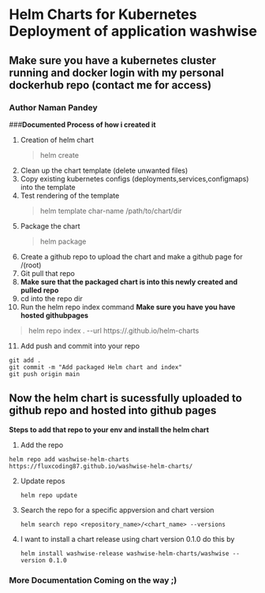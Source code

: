 # Helm Charts for Kubernetes Deployment of application washwise
## Make sure you have a kubernetes cluster running and docker login with my personal dockerhub repo (contact me for access)
### Author Naman Pandey

###**Documented Process of how i created it**
1. Creation of helm chart
   > helm create <chart-name>
2. Clean up the chart template (delete unwanted files)
3. Copy existing kubernetes configs (deployments,services,configmaps) into the template
4. Test rendering of the template
   > helm template char-name /path/to/chart/dir
5. Package the chart
   > helm package <chart-dir>
6. Create a github repo to upload the chart and make a github page for /(root)
7. Git pull that repo
8. **Make sure that the packaged chart is into this newly created and pulled repo**
9. cd into the repo dir
10. Run the helm repo index command **Make sure you have you have hosted githubpages**
  > helm repo index . --url https://<your-username>.github.io/helm-charts
11. Add push and commit into your repo
```
git add .
git commit -m "Add packaged Helm chart and index"
git push origin main
```

## Now the helm chart is sucessfully uploaded to github repo and hosted into github pages

**Steps to add that repo to your env and install the helm chart**
1. Add the repo 
```
helm repo add washwise-helm-charts https://fluxcoding87.github.io/washwise-helm-charts/
```
2. Update repos
   ```
   helm repo update
   ```
3. Search the repo for a specific appversion and chart version
   ```
   helm search repo <repository_name>/<chart_name> --versions
   ```
4. I want to install a chart release using chart version 0.1.0 do this by
   ```
   helm install washwise-release washwise-helm-charts/washwise --version 0.1.0
   ```
### More Documentation Coming on the way ;)
   
